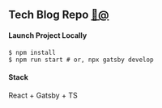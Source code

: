 ## Tech Blog Repo [🌵@](https://seholee.com)

#### Launch Project Locally

```
$ npm install
$ npm run start # or, npx gatsby develop
```

#### Stack

React + Gatsby + TS

